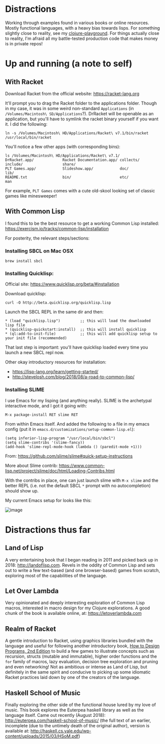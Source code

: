 # Distractions

Working through examples found in various books or online resources. Mostly functional languages, with a heavy bias towards lisps. For something slightly close to reality, see my [clojure-playground](https://github.com/lfborjas/clojure-playground). For things actually close to reality, I'm afraid all my battle-tested production code that makes money is in private repos!

# Up and running (a note to self)

## With Racket

Download Racket from the official website: https://racket-lang.org

It'll prompt you to drag the Racket folder to the applications folder. Though in my case, it was in some weird non-standard `Applications` (in `/Volumes/Macintosh\ SD/Applications`?). DrRacket will be openable as an application, but you'll have to symlink the racket binary yourself if you want it. I did the following:

	ln -s /Volumes/Macintosh\ HD/Applications/Racket\ v7.1/bin/racket /usr/local/bin/racket

You'll notice a few other apps (with corresponding bins): 

	ls /Volumes/Macintosh\ HD/Applications/Racket\ v7.1/
	DrRacket.app/             Racket Documentation.app/ collects/                 include/                  share/                    
	PLT Games.app/            Slideshow.app/            doc/                      lib/                      
	README.txt                bin/                      etc/                      man

For example, `PLT Games` comes with a cute old-skool looking set of classic games like minesweeper!


## With Common Lisp

I found this to be the best resource to get a working Common Lisp installed: https://exercism.io/tracks/common-lisp/installation

For posterity, the relevant steps/sections:

### Installing SBCL on Mac OSX

	brew install sbcl

### Installing Quicklisp:

Official site: https://www.quicklisp.org/beta/#installation

Download quicklisp:

	curl -O http://beta.quicklisp.org/quicklisp.lisp


Launch the SBCL REPL in the same dir and then:

	* (load "quicklisp.lisp")         ;; this will load the downloaded lisp file
	* (quicklisp-quickstart:install)  ;; this will install quicklisp
	* (ql:add-to-init-file)           ;; this will add quicklisp setup to your init file (recommended)

That last step is important: you'll have quicklisp loaded every time you launch a new SBCL repl now.

Other okay introductory resources for installation:

* https://lisp-lang.org/learn/getting-started/
* http://stevelosh.com/blog/2018/08/a-road-to-common-lisp/

### Installing SLIME

I use Emacs for my lisping (and anything really). SLIME is the archetypal interactive mode, and I got it going with:

    M-x package-install RET slime RET
    
From within Emacs itself. And added the following to a file in my emacs config (put it in `emacs.d/customizations/setup-common-lisp.el`):

    (setq inferior-lisp-program "/usr/local/bin/sbcl")
    (setq slime-contribs '(slime-fancy))
    (add-hook 'slime-repl-mode-hook (lambda () (paredit-mode +1)))
    
    

From: https://github.com/slime/slime#quick-setup-instructions

More about Slime contrib: https://www.common-lisp.net/project/slime/doc/html/Loading-Contribs.html

With the contribs in place, one can just launch slime with `M-x slime` and the better REPL (i.e. not the default SBCL `*` prompt with no autocompletion) should show up.

My current Emacs setup for  looks like this:

![image](https://user-images.githubusercontent.com/82133/48101662-d2857980-e1f5-11e8-97a7-dc8e3162e0e4.png)


# Distractions thus far

## Land of Lisp

A very entertaining book that I began reading in 2011 and picked back up in 2018: http://landoflisp.com. Revels in the oddity of Common Lisp and sets out to write a few text-based (and one browser-based) games from scratch, exploring most of the capabilities of the language.

## Let Over Lambda

Very opinionated and deeply interesting exploration of Common Lisp macros, interested in macro design for my Clojure explorations. A good chunk of the book is available online, at: https://letoverlambda.com

## Realm of Racket

A gentle introduction to Racket, using graphics libraries bundled with the language and useful for following another introductory book, [How to Design Programs, 2nd Edition](https://htdp.org/2018-01-06/) to build a few games to illustrate concepts such as recursion, structs (mutable and immutable), higher order functions and the `for` family of macros, lazy evaluation, decision tree exploration and pruning and even networking! Not as ambitious or intense as Land of Lisp, but definitely in the same spirit and conducive to picking up some idiomatic Racket practices laid down by one of the creators of the language.

## Haskell School of Music

Finally exploring the other side of the functional house lured by my love of music. This book explores the Euterpea haskell library as well as the language itself. Came out recently (August 2018): http://euterpea.com/haskell-school-of-music/ (the full text of an earlier, incomplete (due to the untimely death of the original author), version is available at: http://haskell.cs.yale.edu/wp-content/uploads/2015/03/HSoM.pdf)

